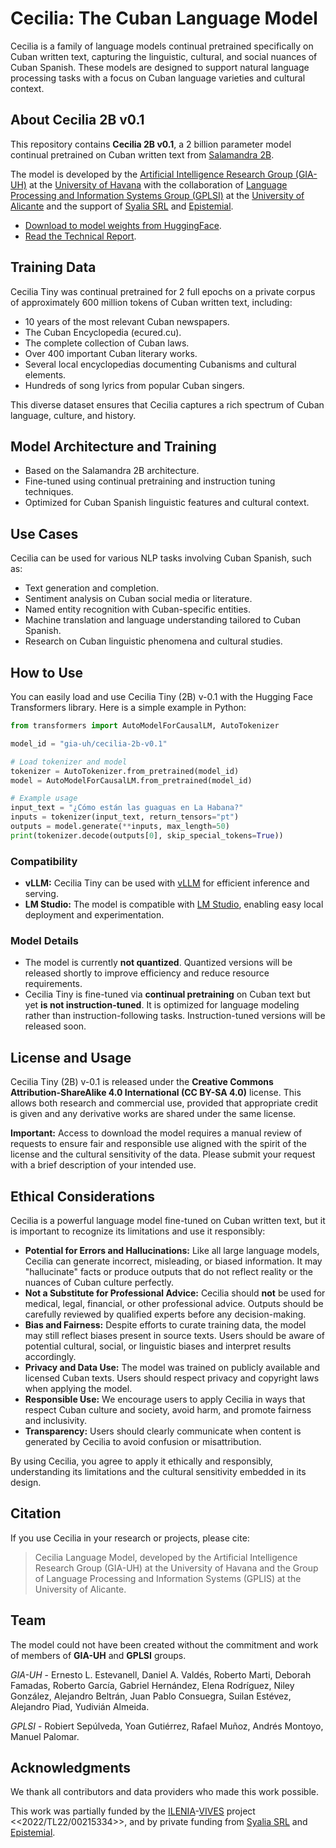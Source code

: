 # Cecilia: The Cuban Language Model

Cecilia is a family of language models continual pretrained specifically on Cuban written text, capturing the linguistic, cultural, and social nuances of Cuban Spanish.
These models are designed to support natural language processing tasks with a focus on Cuban language varieties and cultural context.

## About Cecilia 2B v0.1

This repository contains **Cecilia 2B v0.1**, a 2 billion parameter model continual pretrained on Cuban written text from [Salamandra 2B](BSC-LT/salamandra-2b).

The model is developed by the [Artificial Intelligence Research Group (GIA-UH)](https://gia-uh.github.io/) at the [University of Havana](https://www.uh.cu/) with the collaboration
of [Language Processing and Information Systems Group (GPLSI)](https://gplsi.dlsi.ua.es/) at the [University of Alicante](https://www.ua.es/) and the support
of [Syalia SRL](https://syalia.com/) and [Epistemial](https://epistemial.com/).

- [Download to model weights from HuggingFace](https://huggingface.co/gia-uh/cecilia-2b-v0.1).
- [Read the Technical Report]([report/Cecilia-Tech-Report.pdf](https://github.com/syalia-srl/cecilia/blob/main/report/Cecilia-Tech-Report.pdf)).

## Training Data

Cecilia Tiny was continual pretrained for 2 full epochs on a private corpus of approximately 600 million tokens of Cuban written text, including:

- 10 years of the most relevant Cuban newspapers.
- The Cuban Encyclopedia (ecured.cu).
- The complete collection of Cuban laws.
- Over 400 important Cuban literary works.
- Several local encyclopedias documenting Cubanisms and cultural elements.
- Hundreds of song lyrics from popular Cuban singers.

This diverse dataset ensures that Cecilia captures a rich spectrum of Cuban language, culture, and history.

## Model Architecture and Training

- Based on the Salamandra 2B architecture.
- Fine-tuned using continual pretraining and instruction tuning techniques.
- Optimized for Cuban Spanish linguistic features and cultural context.

## Use Cases

Cecilia can be used for various NLP tasks involving Cuban Spanish, such as:

- Text generation and completion.
- Sentiment analysis on Cuban social media or literature.
- Named entity recognition with Cuban-specific entities.
- Machine translation and language understanding tailored to Cuban Spanish.
- Research on Cuban linguistic phenomena and cultural studies.

## How to Use

You can easily load and use Cecilia Tiny (2B) v-0.1 with the Hugging Face Transformers library. Here is a simple example in Python:

```python
from transformers import AutoModelForCausalLM, AutoTokenizer

model_id = "gia-uh/cecilia-2b-v0.1"

# Load tokenizer and model
tokenizer = AutoTokenizer.from_pretrained(model_id)
model = AutoModelForCausalLM.from_pretrained(model_id)

# Example usage
input_text = "¿Cómo están las guaguas en La Habana?"
inputs = tokenizer(input_text, return_tensors="pt")
outputs = model.generate(**inputs, max_length=50)
print(tokenizer.decode(outputs[0], skip_special_tokens=True))
```

### Compatibility

- **vLLM:** Cecilia Tiny can be used with [vLLM](https://vllm.ai/) for efficient inference and serving.
- **LM Studio:** The model is compatible with [LM Studio](https://lmstudio.ai/), enabling easy local deployment and experimentation.

### Model Details

- The model is currently **not quantized**. Quantized versions will be released shortly to improve efficiency and reduce resource requirements.
- Cecilia Tiny is fine-tuned via **continual pretraining** on Cuban text but yet **is not instruction-tuned**. It is optimized for language modeling rather
  than instruction-following tasks. Instruction-tuned versions will be released soon.

## License and Usage

Cecilia Tiny (2B) v-0.1 is released under the **Creative Commons Attribution-ShareAlike 4.0 International (CC BY-SA 4.0)** license. This allows both research and commercial use, provided that appropriate credit is given and any derivative works are shared under the same license.

**Important:** Access to download the model requires a manual review of requests to ensure fair and responsible use aligned with the spirit of the license and the cultural sensitivity of the data. Please submit your request with a brief description of your intended use.

## Ethical Considerations

Cecilia is a powerful language model fine-tuned on Cuban written text, but it is important to recognize its limitations and use it responsibly:

- **Potential for Errors and Hallucinations:** Like all large language models, Cecilia can generate incorrect, misleading, or biased information. It may "hallucinate" facts or produce outputs that do not reflect reality or the nuances of Cuban culture perfectly.
- **Not a Substitute for Professional Advice:** Cecilia should **not** be used for medical, legal, financial, or other professional advice. Outputs should be carefully reviewed by qualified experts before any decision-making.
- **Bias and Fairness:** Despite efforts to curate training data, the model may still reflect biases present in source texts. Users should be aware of potential cultural, social, or linguistic biases and interpret results accordingly.
- **Privacy and Data Use:** The model was trained on publicly available and licensed Cuban texts. Users should respect privacy and copyright laws when applying the model.
- **Responsible Use:** We encourage users to apply Cecilia in ways that respect Cuban culture and society, avoid harm, and promote fairness and inclusivity.
- **Transparency:** Users should clearly communicate when content is generated by Cecilia to avoid confusion or misattribution.

By using Cecilia, you agree to apply it ethically and responsibly, understanding its limitations and the cultural sensitivity embedded in its design.

## Citation

If you use Cecilia in your research or projects, please cite:

> Cecilia Language Model, developed by the Artificial Intelligence Research Group (GIA-UH) at the University of Havana and the Group of Language Processing and Information Systems (GPLIS) at the University of Alicante.

## Team
The model could not have been created without the commitment and work of members of **GIA-UH** and **GPLSI** groups.

*GIA-UH* - Ernesto L. Estevanell, Daniel A. Valdés, Roberto Marti, Deborah Famadas, Roberto García, Gabriel Hernández,
Elena Rodríguez, Niley González, Alejandro Beltrán, Juan Pablo Consuegra, Suilan Estévez, Alejandro Piad, Yudivián Almeida.

*GPLSI* -  Robiert Sepúlveda, Yoan Gutiérrez, Rafael Muñoz, Andrés Montoyo, Manuel Palomar.

## Acknowledgments

We thank all contributors and data providers who made this work possible.

This work was partially funded by the [ILENIA](https://proyectoilenia.es/)-[VIVES](https://vives.gplsi.es/) project <<2022/TL22/00215334>>, and by private funding from [Syalia SRL](https://syalia.com) and [Epistemial](https://epistemial.com/).
